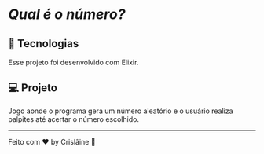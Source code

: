 # *Qual é o número?*

## 🚀 Tecnologias

Esse projeto foi desenvolvido com Elixir.


## 💻 Projeto

Jogo aonde o programa gera um número aleatório e o usuário realiza palpites até acertar o número escolhido.


---

Feito com ♥ by Crislâine :wave:
